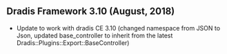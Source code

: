 ## Dradis Framework 3.10 (August, 2018) ##

*   Update to work with dradis CE 3.10
    (changed namespace from JSON to Json,
    updated base_controller to inherit from the latest Dradis::Plugins::Export::BaseController)
